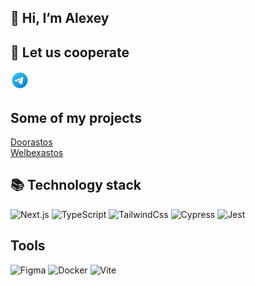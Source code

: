 ## 👋 Hi, I’m Alexey

## 📮 Let us cooperate

<a href="https://t.me/podpisonn" target="_blank"><img src="icons/telegram-icons8.png" height="30px"></img></a>

## Some of my projects
[Doorastos](https://doorastos.vercel.app/)<br />
[Welbexastos](https://welbexastos.vercel.app/)<br />

## 📚 Technology stack
![Next.js](https://img.shields.io/badge/next.js-000000?style=for-the-badge&logo=nextdotjs&logoColor=white)
![TypeScript](https://img.shields.io/badge/-TypeScript-007ACC?style=flat-square&logo=typescript&logoColor=white)
![TailwindCss](https://img.shields.io/badge/-TailwindCSS-%231a202c?style=flat-square&logo=tailwind-css)
![Cypress](https://img.shields.io/badge/-cypress-%23E5E5E5?style=for-the-badge&logo=cypress&logoColor=058a5e)
![Jest](https://img.shields.io/badge/-jest-%23C21325?style=for-the-badge&logo=jest&logoColor=white)

## Tools
![Figma](https://img.shields.io/badge/figma-%23F24E1E.svg?style=for-the-badge&logo=figma&logoColor=white)
![Docker](https://img.shields.io/badge/docker-%230db7ed.svg?style=for-the-badge&logo=docker&logoColor=white)
![Vite](https://img.shields.io/badge/vite-%23646CFF.svg?style=for-the-badge&logo=vite&logoColor=white)
